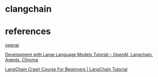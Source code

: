 # clangchain

# references

[openai](https://platform.openai.com)

[ Development with Large Language Models Tutorial – OpenAI, Langchain, Agents, Chroma ](https://www.youtube.com/watch?v=xZDB1naRUlk)

[ LangChain Crash Course For Beginners | LangChain Tutorial ](https://www.youtube.com/watch?v=nAmC7SoVLd8)